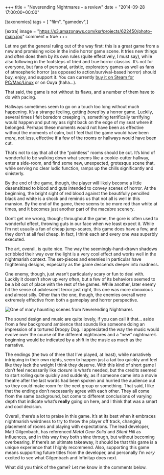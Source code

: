 +++
title = "Neverending Nightmares &#8211; a review"
date = "2014-09-28 17:00:00+00:00"

[taxonomies]
tags = [ "film", "gamedev",]

[extra]
image = "https://s3.amazonaws.com/ksr/projects/622450/photo-main.jpg"
comment = true
+++

<p>Let me get the general ruling out of the way first: this is a great game from a new and promising voice in the indie horror game scene. <!-- more --> It tries new things and often does them by its own rules (quite effectively, I must say), while also following in the footsteps of tried and true horror classics. It’s not for everyone, but fans of personal, artistic, exploratory games as well as fans of atmospheric horror (as opposed to action/survival-based horror) should buy, enjoy, and support it. You can currently <a href="http://store.steampowered.com/app/253330/">buy it on Steam for PC/Mac/Linux</a> or on Ouya (haha…).</p>

<p>That said, the game is not without its flaws, and a number of them have to do with pacing.</p>

<p>Hallways sometimes seem to go on a touch too long without much happening. It’s a strange feeling, getting <em>bored</em> by a horror game. Luckily, several times I felt boredom creeping in, something terrifically terrifying would happen and put my ass right back on the edge of my seat where it belonged. Perhaps these moments would not have been as effective without the moments of calm, but I feel that the game would have been <em>more</em>, not less, effective if a few of the rooms or hallways would have been cut.</p>

<p>That’s not to say that all of the “pointless” rooms should be cut. It’s kind of wonderful to be walking down what seems like a cookie-cutter hallway, enter a side-room, and find some new, unexpected, grotesque scene that, while serving no clear ludic function, ramps up the chills significantly and sinisterly.</p>

<p>By the end of the game, though, the player will likely become a little desensitized to blood and guts intended to convey scenes of horror. At the beginning, the bright sight of red blood against the beautifully pencilled black and white is a shock and reminds us that not all is well in this mansion. By the end of the game, there seems to be more red than white at times, and it becomes just another part of the macabre scenery.</p>

<p>Don’t get me wrong, though; throughout the game, the gore is often used to wonderful effect, throwing guts in our face when we least expect it. While I’m not usually a fan of cheap jump-scares, this game does have a few, and they don’t at all feel cheap. In fact, I think each and every one was superbly executed.</p>

<p>The art, overall, is quite nice. The way the seemingly-hand-drawn shadows scribbled their way over the light is a very cool effect and works well in the nightmarish context. The set-pieces and enemies in particular have frightening designs, especially as the game descends deeper into madness.</p>

<p>One enemy, though, just wasn’t particularly scary or fun to deal with. Luckily it doesn’t show up very often, but a few of its behaviors seemed to be a bit out of place with the rest of the games. While another, later enemy hit the sense of adolescent terror just right, this one was more obnoxious and almost silly. Other than the one, though, the enemies overall were extremely effective from both a gameplay and horror perspective.</p>

<p><img src="http://cdn.akamai.steamstatic.com/steam/apps/253330/ss_57c7fcbca86e4d6df080aa116b700ff13b3c8d3d.600x338.jpg?t=1411746927" alt="One of many haunting scenes from Neverending Nightmares" /></p>

<p>The sound design and music are quite lovely, if you can call it that… aside from a few background ambience that sounds like someone doing an impression of a tortured Droopy Dog. I appreciated the way the music would evolve over the course of the different nightmares and a “new” nightmare’s beginning would be indicated by a shift in the music as much as the narrative.</p>

<p>The endings (the two of three that I’ve played, at least), while narratively intriguing in their own rights, seem to happen just a tad too quickly and feel like they lack the weight I think they deserve. With this kind of short game I don’t feel necessarily like <em>closure</em> is what’s needed, but the credits seemed to start rolling quite quickly and suddenly, as if someone came into a movie theatre after the last words had been spoken and hurried the audience out so they could make room for the next group or something. That said, I like that the endings don’t necessarily agree with each other. They all come from the same background, but come to different conclusions of varying depth that indicate what’s <strong>really</strong> going on here, and I think that was a smart and cool decision.</p>

<p>Overall, there’s a lot to praise in this game. It’s at its best when it embraces nightmarish weirdness to try to throw the player off track, changing placement of rooms and playing with expectations. The lead developer, Matt Gilgenbach, has referenced <em>Metal Gear Solid</em> and <em>Silent Hill</em> as influences, and in this way they both shine through, but without becoming overbearing. If there’s an ultimate takeaway, it should be that this game is a unique experience that I highly recommend. Also, supporting this game means supporting future titles from the developer, and personally I’m <em>very</em> excited to see what Gilgenbach and Infinitap does next.</p>

<p>What did you think of the game? Let me know in the comments below.</p>
